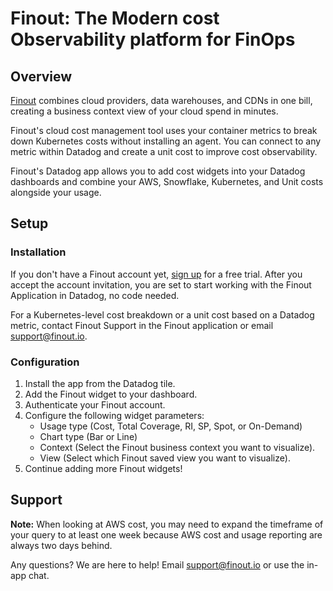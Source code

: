 # Finout: The Modern cost Observability platform for FinOps

## Overview


[Finout](https://finout.io) combines cloud providers, data warehouses, and CDNs in one bill, creating a business context view of your cloud spend in minutes.

Finout's cloud cost management tool uses your container metrics to break down Kubernetes costs without installing an agent. You can connect to any metric within Datadog and create a unit cost to improve cost observability.

Finout's Datadog app allows you to add cost widgets into your Datadog dashboards and combine your AWS, Snowflake, Kubernetes, and Unit costs alongside your usage.

## Setup

### Installation

If you don't have a Finout account yet, [sign up](https://finout.io/start-now) for a free trial. After you accept the account invitation, you are set to start working with the Finout Application in Datadog, no code needed. 

For a Kubernetes-level cost breakdown or a unit cost based on a Datadog metric, contact Finout Support in the Finout application or email [support@finout.io](mailto:support@finout.io).

### Configuration

1. Install the app from the Datadog tile.
2. Add the Finout widget to your dashboard.
3. Authenticate your Finout account.
4. Configure the following widget parameters:
    - Usage type (Cost, Total Coverage, RI, SP, Spot, or On-Demand)
    - Chart type (Bar or Line)
    - Context (Select the Finout business context you want to visualize).
    - View (Select which Finout saved view you want to visualize).
5. Continue adding more Finout widgets!

## Support

**Note:** When looking at AWS cost, you may need to expand the timeframe of your query to at least one week because AWS cost and usage reporting are always two days behind.

Any questions? We are here to help! Email [support@finout.io](mailto:support@finout.io) or use the in-app chat.


